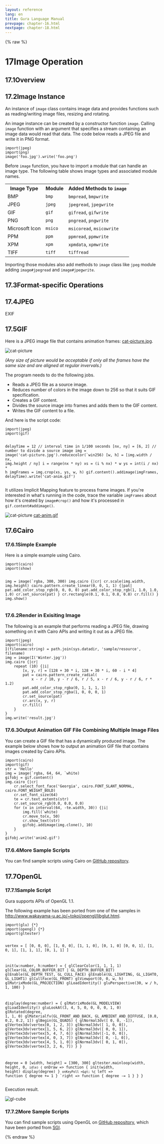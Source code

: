 ```yaml
---
layout: reference
lang: en
title: Gura Language Manual
prevpage: chapter-16.html
nextpage: chapter-18.html
---
```

{% raw %}
<h1><span class="caption-index-1">17</span>Image Operation</h1>
<h2><span class="caption-index-2">17.1</span><a name="anchor-17-1"></a>Overview</h2>
<h2><span class="caption-index-2">17.2</span><a name="anchor-17-2"></a>Image Instance</h2>
<p>
An instance of <code class="highlighter-rouge">image</code> class contains image data and provides functions such as reading/writing image files, resizing and rotating.
</p>
<p>
An image instance can be created by a constructor function <code class="highlighter-rouge">image</code>. Calling <code class="highlighter-rouge">image</code> function with an argument that specifies a stream containing an image data would read that data. The code below reads a JPEG file and write it in PNG format.
</p>
<pre class="highlight"><code>import(jpeg)
import(png)
image('foo.jpg').write('foo.png')
</code></pre>
<p>
Before <code class="highlighter-rouge">image</code> function, you have to import a module that can handle an image type. The following table shows image types and associated module names.
</p>
<p>
<table class="table">
<tr>
<th>
Image Type</th>
<th>
Module</th>
<th>
Added Methods to <code>image</code></th>
</tr>

<tr>
<td>
BMP</td>
<td>
<code>bmp</code></td>
<td>
<code>bmpread</code>, <code>bmpwrite</code></td>
</tr>

<tr>
<td>
JPEG</td>
<td>
<code>jpeg</code></td>
<td>
<code>jpegread</code>, <code>jpegwrite</code></td>
</tr>

<tr>
<td>
GIF</td>
<td>
<code>gif</code></td>
<td>
<code>gifread</code>, <code>gifwrite</code></td>
</tr>

<tr>
<td>
PNG</td>
<td>
<code>png</code></td>
<td>
<code>pngread</code>, <code>pngwrite</code></td>
</tr>

<tr>
<td>
Microsoft Icon</td>
<td>
<code>msico</code></td>
<td>
<code>msicoread</code>, <code>msicowrite</code></td>
</tr>

<tr>
<td>
PPM</td>
<td>
<code>ppm</code></td>
<td>
<code>ppmread</code>, <code>ppmwrite</code></td>
</tr>

<tr>
<td>
XPM</td>
<td>
<code>xpm</code></td>
<td>
<code>xpmdata</code>, <code>xpmwrite</code></td>
</tr>

<tr>
<td>
TIFF</td>
<td>
<code>tiff</code></td>
<td>
<code>tiffread</code></td>
</tr>

</table>

</p>
<p>
Importing those modules also add methods to <code class="highlighter-rouge">image</code> class like <code class="highlighter-rouge">jpeg</code> module adding <code class="highlighter-rouge">image#jpegread</code> and <code class="highlighter-rouge">image#jpegwrite</code>.
</p>
<h2><span class="caption-index-2">17.3</span><a name="anchor-17-3"></a>Format-specific Operations</h2>
<h2><span class="caption-index-2">17.4</span><a name="anchor-17-4"></a>JPEG</h2>
<p>
EXIF
</p>
<h2><span class="caption-index-2">17.5</span><a name="anchor-17-5"></a>GIF</h2>
<p>
Here is a JPEG image file that contains animation frames: <a href="../images/cat-picture.jpg">cat-picture.jpg</a>.
</p>
<p>
<img src="../images/cat-picture.jpg" alt="cat-picture">
</p>
<p>
<em>(Any size of picture would be acceptable if only all the frames have the same size and are aligned at regular invervals.)</em>
</p>
<p>
The program needs to do the following jobs.
</p>
<ul>
<li>Reads a JPEG file as a source image.</li>
<li>Reduces number of colors in the image down to 256 so that it suits GIF specification.</li>
<li>Creates a GIF content.</li>
<li>Divides the source image into frames and adds them to the GIF content.</li>
<li>Writes the GIF content to a file.</li>
</ul>
<p>
And here is the script code:
</p>
<pre class="highlight"><code>import(jpeg)
import(gif)

delayTime = 12             // interval time in 1/100 seconds
[nx, ny] = [6, 2]          // number to divide a source image
img = image('cat-picture.jpg').reducecolor(`win256)
[w, h] = [img.width / nx, img.height / ny]
i = range(nx * ny)
xs = (i % nx) * w
ys = int(i / nx) * h
imgFrames = img.crop(xs, ys, w, h)
gif.content().addimage(imgFrames, delayTime).write('cat-anim.gif')
</code></pre>
<p>
It utilizes Implicit Mapping feature to process frame images. If you're interested in what's running in the code, trace the variable <code class="highlighter-rouge">imgFrames</code> about how it's created by <code class="highlighter-rouge">image#crop()</code> and how it's processed in <code class="highlighter-rouge">gif.content#addimage()</code>.
</p>
<p>
<img src="../images/cat-anim.gif" alt="cat-picture"> <a href="../images/cat-anim.gif">cat-anim.gif</a>
</p>
<h2><span class="caption-index-2">17.6</span><a name="anchor-17-6"></a>Cairo</h2>
<h3><span class="caption-index-3">17.6.1</span><a name="anchor-17-6-1"></a>Simple Example</h3>
<p>
Here is a simple example using Cairo.
</p>
<pre class="highlight"><code>import(cairo)
import(show)

img = image(`rgba, 300, 300)
img.cairo {|cr|
    cr.scale(img.width, img.height)
    cairo.pattern.create_linear(0, 0, 1, 1) {|pat|
        pat.add_color_stop_rgb(0, 0, 0, 0)
        pat.add_color_stop_rgb(1, 1.0, 1.0, 1.0)
        cr.set_source(pat)
    }
    cr.rectangle(0.1, 0.1, 0.8, 0.8)
    cr.fill()
}
img.show()
</code></pre>
<h3><span class="caption-index-3">17.6.2</span><a name="anchor-17-6-2"></a>Render in Exisiting Image</h3>
<p>
The following is an example that performs reading a JPEG file, drawing something on it with Cairo APIs and writing it out as a JPEG file.
</p>
<pre class="highlight"><code>import(jpeg)
import(cairo)
I(filename:string) = path.join(sys.datadir, 'sample/resource', filename)
img = image(I('Winter.jpg'))
img.cairo {|cr|
    repeat (10) {|i|
        [x, y, r] = [128 + 30 * i, 128 + 30 * i, 60 - i * 4]
        pat = cairo.pattern_create_radial(
            x - r / 10, y - r / 6, r / 5, x - r / 6, y - r / 6, r * 1.2)
        pat.add_color_stop_rgba(0, 1, 1, 1, 1)
        pat.add_color_stop_rgba(1, 0, 0, 0, 1)
        cr.set_source(pat)
        cr.arc(x, y, r)
        cr.fill()
    }
}
img.write('result.jpg')
</code></pre>
<h3><span class="caption-index-3">17.6.3</span><a name="anchor-17-6-3"></a>Output Animation GIF File Combining Multiple Image Files</h3>
<p>
You can create a GIF file that has a dynamically produced image. The example below shows how to output an animation GIF file that contains images created by Cairo APIs.
</p>
<pre class="highlight"><code>import(cairo)
import(gif)
str = 'Hello'
img = image(`rgba, 64, 64, `white)
gifobj = gif.content()
img.cairo {|cr|
    cr.select_font_face('Georgia', cairo.FONT_SLANT_NORMAL, cairo.FONT_WEIGHT_BOLD)
    cr.set_font_size(64)
    te = cr.text_extents(str)
    cr.set_source_rgb(0.0, 0.0, 0.0)
    for (x in interval(64, -te.width, 30)) {|i|
        img.fill(`white)
        cr.move_to(x, 50)
        cr.show_text(str)
        gifobj.addimage(img.clone(), 10)
    }
}
gifobj.write('anim2.gif')
</code></pre>
<h3><span class="caption-index-3">17.6.4</span><a name="anchor-17-6-4"></a>More Sample Scripts</h3>
<p>
You can find sample scripts using Cairo on <a href="https://github.com/gura-lang/gura/tree/master/sample/cairo/">GitHub repository</a>.
</p>
<h2><span class="caption-index-2">17.7</span><a name="anchor-17-7"></a>OpenGL</h2>
<h3><span class="caption-index-3">17.7.1</span><a name="anchor-17-7-1"></a>Sample Script</h3>
<p>
Gura supports APIs of OpenGL 1.1.
</p>
<p>
The following example has been ported from one of the samples in <a href="http://www.wakayama-u.ac.jp/~tokoi/opengl/libglut.html">http://www.wakayama-u.ac.jp/~tokoi/opengl/libglut.html</a>.
</p>
<pre class="highlight"><code>import(glu) {*}
import(opengl) {*}
import(gltester)

vertex = [
    [0, 0, 0], [1, 0, 0], [1, 1, 0], [0, 1, 0]
    [0, 0, 1], [1, 0, 1], [1, 1, 1], [0, 1, 1]
]

init(w:number, h:number) = {
    glClearColor(1, 1, 1, 1)
    glClear(GL_COLOR_BUFFER_BIT | GL_DEPTH_BUFFER_BIT)
    glEnable(GL_DEPTH_TEST, GL_CULL_FACE)
    glEnable(GL_LIGHTING, GL_LIGHT0, GL_LIGHT1)
    glCullFace(GL_FRONT)
    glViewport(0, 0, w, h)
    glMatrixMode(GL_PROJECTION)
    glLoadIdentity()
    gluPerspective(30, w / h, 1, 100)
}

display(degree:number) = {
    glMatrixMode(GL_MODELVIEW)
    glLoadIdentity()
    gluLookAt(3, 4, 5, 0, 0, 0, 0, 1, 0)
    glRotated(degree, 1, 1, 0)
    glMaterialfv(GL_FRONT_AND_BACK,
            GL_AMBIENT_AND_DIFFUSE, [0.8, 0.2, 0.2, 1])
    glBegin(GL_QUADS) {
        glNormal3dv([ 0,  0, -1]), glVertex3dv(vertex[0, 1, 2, 3])
        glNormal3dv([ 1,  0,  0]), glVertex3dv(vertex[1, 5, 6, 2])
        glNormal3dv([ 0,  0,  1]), glVertex3dv(vertex[5, 4, 7, 6])
        glNormal3dv([-1,  0,  0]), glVertex3dv(vertex[4, 0, 3, 7])
        glNormal3dv([ 0, -1,  0]), glVertex3dv(vertex[4, 5, 1, 0])
        glNormal3dv([ 0,  1,  0]), glVertex3dv(vertex[3, 2, 6, 7])
    }
}

degree = 0
[width, height] = [300, 300]
gltester.mainloop(width, height, 0, `idle) {
    `onDraw =&gt; function {
        init(width, height)
        display(degree)
    }
    `onKeyPoll =&gt; %{
        `left =&gt; function { degree += 1 }
        `right =&gt; function { degree -= 1 }
    }
}
</code></pre>
<p>
Execution result.
</p>
<p>
<img src="../images/gl-cube.png" alt="gl-cube">
</p>
<h3><span class="caption-index-3">17.7.2</span><a name="anchor-17-7-2"></a>More Sample Scripts</h3>
<p>
You can find sample scripts using OpenGL on <a href="https://github.com/gura-lang/gura/tree/master/sample/opengl/">GitHub repository</a>, which have been ported from <a href="http://www.sgi.com/products/software/opengl/examples/samples/">SGI</a>.
</p>
<p />

{% endraw %}
